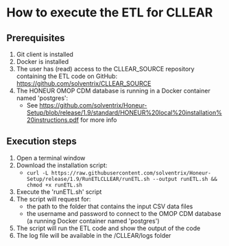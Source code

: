 # How to execute the ETL for CLLEAR

## Prerequisites
1. Git client is installed
2. Docker is installed 
3. The user has (read) access to the CLLEAR_SOURCE repository containing the ETL code on GitHub: https://github.com/solventrix/CLLEAR_SOURCE
4. The HONEUR OMOP CDM database is running in a Docker container named 'postgres':
    * See https://github.com/solventrix/Honeur-Setup/blob/release/1.9/standard/HONEUR%20local%20installation%20instructions.pdf for more info

## Execution steps
1. Open a terminal window 
2. Download the installation script:
    * `curl -L https://raw.githubusercontent.com/solventrix/Honeur-Setup/release/1.9/RunETLCLLEAR/runETL.sh --output runETL.sh && chmod +x runETL.sh`
3. Execute the 'runETL.sh' script
4. The script will request for:
    * the path to the folder that contains the input CSV data files
    * the username and password to connect to the OMOP CDM database (a running Docker container named 'postgres')
5. The script will run the ETL code and show the output of the code
6. The log file will be available in the /CLLEAR/logs folder
